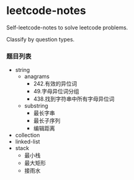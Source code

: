 # leetcode-notes
Self-leetcode-notes to solve leetcode problems.

Classify by question types.

### 题目列表
 
- string
  - anagrams
    - 242.有效的异位词
    - 49.字母异位词分组
    - 438.找到字符串中所有字母异位词
  - substring
    - 最长字串
    - 最长子序列
    - 编辑距离
- collection
- linked-list
- stack
  - 最小栈
  - 最大矩形
  - 接雨水